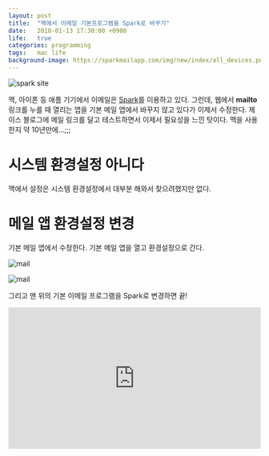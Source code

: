 ```yaml
---
layout: post
title:  "맥에서 이메일 기본프로그램을 Spark로 바꾸기"
date:   2018-01-13 17:30:00 +0900
life:   true
categories: programming
tags:   mac life
background-image: https://sparkmailapp.com/img/new/index/all_devices.png
---
```

![spark site](https://sparkmailapp.com/img/new/index/all_devices.png)

맥, 아이폰 등 애플 기기에서 이메일은 [Spark](https://sparkmailapp.com)를 이용하고 있다. 그런데, 웹에서 **mailto** 링크를 누를 때 열리는 앱을 기본 메일 앱에서 바꾸지 않고 있다가 이제서 수정한다. 제이스 블로그에 메일 링크를 달고 테스트하면서 이제서 필요성을 느낀 탓이다. 맥을 사용한지 약 10년만에...;;;

# 시스템 환경설정 아니다

맥에서 설정은 시스템 환경설정에서 대부분 해와서 찾으려했지만 없다.

# 메일 앱 환경설정 변경

기본 메일 앱에서 수정한다.
기본 메일 앱을 열고 환경설정으로 간다.

![mail](/assets/2018-01-13-email-01.png)

![mail](/assets/2018-01-13-email-02.png)

그리고 맨 위의 기본 이메일 프로그램을 Spark로 변경하면 끝!

<style>.embed-container { position: relative; padding-bottom: 56.25%; height: 0; overflow: hidden; max-width: 100%; } .embed-container iframe, .embed-container object, .embed-container embed { position: absolute; top: 0; left: 0; width: 100%; height: 100%; }</style><div class='embed-container'><iframe src='https://www.youtube.com/embed//t9uyv1GVx14' frameborder='0' allowfullscreen></iframe></div>